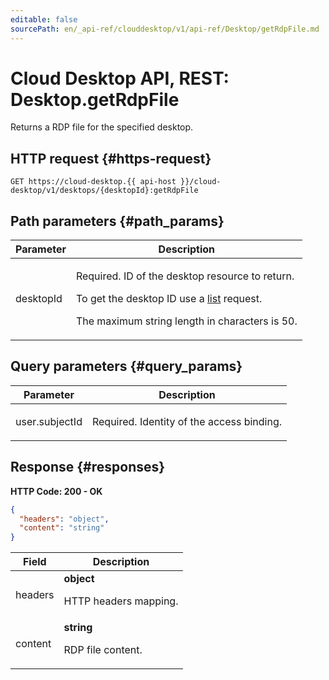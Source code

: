 ```yaml
---
editable: false
sourcePath: en/_api-ref/clouddesktop/v1/api-ref/Desktop/getRdpFile.md
---
```


# Cloud Desktop API, REST: Desktop.getRdpFile
Returns a RDP file for the specified desktop.
 

 
## HTTP request {#https-request}
```
GET https://cloud-desktop.{{ api-host }}/cloud-desktop/v1/desktops/{desktopId}:getRdpFile
```
 
## Path parameters {#path_params}
 
Parameter | Description
--- | ---
desktopId | <p>Required. ID of the desktop resource to return.</p> <p>To get the desktop ID use a <a href="/docs/cloud-desktop/api-ref/Desktop/list">list</a> request.</p> <p>The maximum string length in characters is 50.</p> 
 
## Query parameters {#query_params}
 
Parameter | Description
--- | ---
user.subjectId | <p>Required. Identity of the access binding.</p> 
 
## Response {#responses}
**HTTP Code: 200 - OK**

```json 
{
  "headers": "object",
  "content": "string"
}
```

 
Field | Description
--- | ---
headers | **object**<br><p>HTTP headers mapping.</p> 
content | **string**<br><p>RDP file content.</p> 